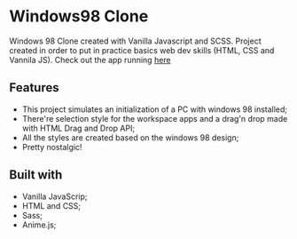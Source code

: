 # Windows98 Clone
Windows 98 Clone created with Vanilla Javascript and SCSS. Project created in order to put in practice basics web dev skills (HTML, CSS and Vannila JS).
Check out the app running [here](https://roberson-andrade.github.io/windows98-app/dist/)

## Features
- This project simulates an initialization of a PC with windows 98 installed;
- There're selection style for the workspace apps and a drag'n drop made with HTML Drag and Drop API;
- All the styles are created based on the windows 98 design;
- Pretty nostalgic!

## Built with
- Vanilla JavaScrip;
- HTML and CSS;
- Sass;
- Anime.js;
